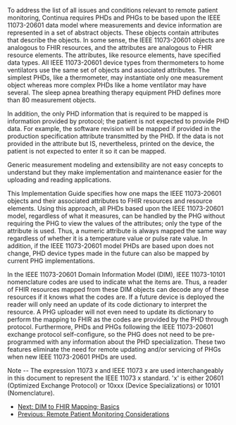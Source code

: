 To address the list of all issues and conditions relevant to remote patient monitoring, Continua requires PHDs and PHGs to be based upon the IEEE 11073-20601 data model where measurements and device information are represented in a set of abstract objects. These objects contain attributes that describe the objects. In some sense, the IEEE 11073-20601 objects are analogous to FHIR resources, and the attributes are analogous to FHIR resource elements. The attributes, like resource elements, have specified data types. All IEEE 11073-20601 device types from thermometers to home ventilators use the same set of objects and associated attributes. The simplest PHDs, like a thermometer, may instantiate only one measurement object whereas more complex PHDs like a home ventilator may have several. The sleep apnea breathing therapy equipment PHD defines more than 80 measurement objects.

In addition, the only PHD information that is required to be mapped is information provided by protocol; the patient is not expected to provide PHD data. For example, the software revision will be mapped if provided in the production specification attribute transmitted by the PHD. If the data is not provided in the attribute but IS, nevertheless, printed on the device, the patient is not expected to enter it so it can be mapped.

Generic measurement modeling and extensibility are not easy concepts to understand but they make implementation and maintenance easier for the uploading and reading applications.

This Implementation Guide specifies how one maps the IEEE 11073-20601 objects and their associated attributes to FHIR resources and resource elements. Using this approach, all PHDs based upon the IEEE 11073-20601 model, regardless of what it measures, can be handled by the PHG without requiring the PHG to view the values of the attributes; only the type of the attribute is used. Thus, a numeric attribute is always mapped the same way regardless of whether it is a temperature value or pulse rate value. In addition, if the IEEE 11073-20601 model PHDs are based upon does not change, PHD device types made in the future can also be mapped by current PHG implementations.

In the IEEE 11073-20601 Domain Information Model (DIM), IEEE 11073-10101 nomenclature codes are used to indicate what the items are. Thus, a reader of FHIR resources mapped from these DIM objects can decode any of these resources if it knows what the codes are. If a future device is deployed the reader will only need an update of its code dictionary to interpret the resource. A PHG uploader will not even need to update its dictionary to perform the mapping to FHIR as the codes are provided by the PHD through protocol. Furthermore, PHDs and PHGs following the IEEE 11073-20601 exchange protocol self-configure, so the PHG does not need to be pre-programmed with any information about the PHD specialization. These two features eliminate the need for remote updating and/or servicing of PHGs when new IEEE 11073-20601 PHDs are used.

Note -- The expression 11073 x and IEEE 11073 x are used interchangeably in this document to represent the IEEE 11073 x standard. 'x' is either 20601 (Optimized Exchange Protocol) or 10xxx (Device Specializations) or 10101 (Nomenclature).

 - [Next: DIM to FHIR Mapping; Basics](DIMtoFHIRMapping.html)
 - [Previous: Remote Patient Monitoring Considerations](RemotePatientMonitoringConsiderations.html)
